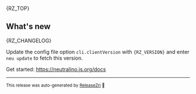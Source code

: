 {RZ_TOP}

## What's new
{RZ_CHANGELOG}

Update the config file option `cli.clientVersion` with `{RZ_VERSION}` and enter `neu update` to fetch this version.

Get started: https://neutralino.js.org/docs

<hr/>


<small>This release was auto-generated by [ReleaseZri](https://github.com/codezri/releasezri) :rocket:</small>
